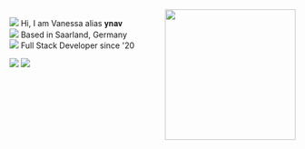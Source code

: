 <img align='right' src="https://media.giphy.com/media/U6YxrKZ84AfppW48r4/giphy.gif" width="230">

<img src="https://img.icons8.com/tiny-glyph/16/dc9800/user.png"/> Hi, I am Vanessa alias 𝐲𝐧𝐚𝐯  
<img src="https://img.icons8.com/tiny-glyph/16/dc9800/user-location.png"/> Based in Saarland, Germany  
<img src="https://img.icons8.com/tiny-glyph/16/dc9800/approval.png"/> Full Stack Developer since '20  
  

<img src="https://img.icons8.com/ios-filled/50/737373/c-sharp-logo.png"/> <img src="https://img.icons8.com/ios-filled/50/737373/xamarin.png"/>
